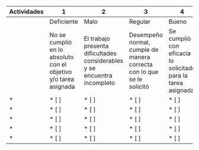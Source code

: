 | Actividades | 1                                                               | 2                                                                        | 3                                                                     | 4                                                            | 5                                                                                 |
|-------------|-----------------------------------------------------------------|--------------------------------------------------------------------------|-----------------------------------------------------------------------|--------------------------------------------------------------|-----------------------------------------------------------------------------------|
|             | Deficiente                                                      | Malo                                                                     | Regular                                                               | Bueno                                                        | Excelente                                                                         |
|             | No se cumplió en lo absoluto con el objetivo y/o tarea asignada | El trabajo presenta dificultades considerables y se encuentra incompleto | Desempeño normal, cumple de manera correcta con lo que se le solicitó | Se cumplió con eficacia lo solicitado para la tarea asignada | Se cumplió a la perfección, en tiempo y forma, con el objetivo y/o tarea asignada |
| *           | * [ ]                                                           | * [ ]                                                                    | * [ ]                                                                 | * [ ]                                                        | * [ ]                                                                             |
| *           | * [ ]                                                           | * [ ]                                                                    | * [ ]                                                                 | * [ ]                                                        | * [ ]                                                                             |
| *           | * [ ]                                                           | * [ ]                                                                    | * [ ]                                                                 | * [ ]                                                        | * [ ]                                                                             |
| *           | * [ ]                                                           | * [ ]                                                                    | * [ ]                                                                 | * [ ]                                                        | * [ ]                                                                             |
| *           | * [ ]                                                           | * [ ]                                                                    | * [ ]                                                                 | * [ ]                                                        | * [ ]                                                                             |